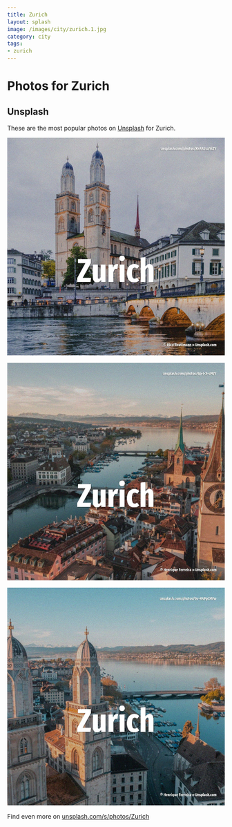 ```yaml
---
title: Zurich
layout: splash
image: /images/city/zurich.1.jpg
category: city
tags:
- zurich
---
```

# Photos for Zurich

## Unsplash

These are the most popular photos on [Unsplash](https://unsplash.com) for Zurich.

![Zurich](/images/city/zurich.1.jpg)

![Zurich](/images/city/zurich.2.jpg)

![Zurich](/images/city/zurich.3.jpg)

Find even more on [unsplash.com/s/photos/Zurich](https://unsplash.com/s/photos/Zurich)